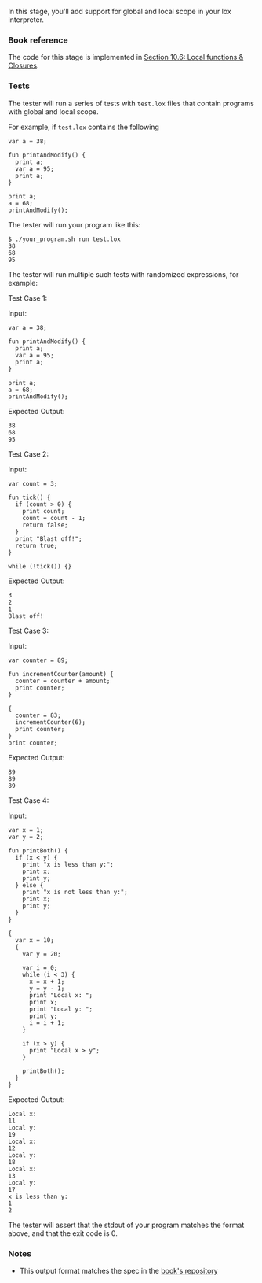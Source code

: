 In this stage, you'll add support for global and local scope in your lox interpreter.

### Book reference

The code for this stage is implemented in [Section 10.6: Local functions & Closures](https://craftinginterpreters.com/functions.html#local-functions-and-closures).

### Tests

The tester will run a series of tests with `test.lox` files that contain programs with global and local scope.

For example, if `test.lox` contains the following

```
var a = 38;

fun printAndModify() {
  print a;
  var a = 95;
  print a;
}

print a;
a = 68;
printAndModify();
```

The tester will run your program like this:

```
$ ./your_program.sh run test.lox
38
68
95
```

The tester will run multiple such tests with randomized expressions, for example:

Test Case 1:

Input:

```
var a = 38;

fun printAndModify() {
  print a;
  var a = 95;
  print a;
}

print a;
a = 68;
printAndModify();
```

Expected Output:

```
38
68
95
```

Test Case 2:

Input:

```
var count = 3;

fun tick() {
  if (count > 0) {
    print count;
    count = count - 1;
    return false;
  }
  print "Blast off!";
  return true;
}

while (!tick()) {}
```

Expected Output:

```
3
2
1
Blast off!
```

Test Case 3:

Input:

```
var counter = 89;

fun incrementCounter(amount) {
  counter = counter + amount;
  print counter;
}

{
  counter = 83;
  incrementCounter(6);
  print counter;
}
print counter;
```

Expected Output:

```
89
89
89
```

Test Case 4:

Input:

```
var x = 1;
var y = 2;

fun printBoth() {
  if (x < y) {
    print "x is less than y:";
    print x;
    print y;
  } else {
    print "x is not less than y:";
    print x;
    print y;
  }
}

{
  var x = 10;
  {
    var y = 20;

    var i = 0;
    while (i < 3) {
      x = x + 1;
      y = y - 1;
      print "Local x: ";
      print x;
      print "Local y: ";
      print y;
      i = i + 1;
    }

    if (x > y) {
      print "Local x > y";
    }

    printBoth();
  }
}
```

Expected Output:

```
Local x:
11
Local y:
19
Local x:
12
Local y:
18
Local x:
13
Local y:
17
x is less than y:
1
2
```

The tester will assert that the stdout of your program matches the format above, and that the exit code is 0.

### Notes

- This output format matches the spec in the [book's repository](https://github.com/munificent/craftinginterpreters/blob/4a840f70f69c6ddd17cfef4f6964f8e1bcd8c3d4/test/closure/open_closure_in_function.lox)